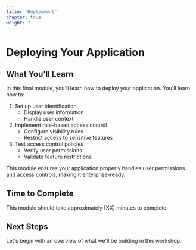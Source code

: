 ```yaml
---
title: "Deployment"
chapter: true
weight: 7
---
```


# Deploying Your Application

## What You'll Learn

In this final module, you'll learn how to deploy your application. You'll learn how to:

1. Set up user identification
   - Display user information
   - Handle user context
2. Implement role-based access control
   - Configure visibility rules
   - Restrict access to sensitive features
3. Test access control policies
   - Verify user permissions
   - Validate feature restrictions

This module ensures your application properly handles user permissions and access controls, making it enterprise-ready.

## Time to Complete
This module should take approximately [XX] minutes to complete.

## Next Steps

Let's begin with an overview of what we'll be building in this workshop.
